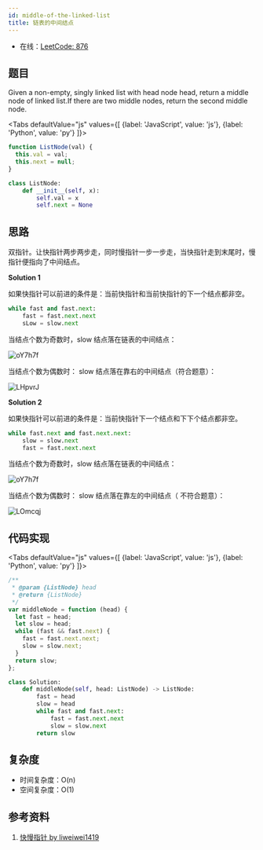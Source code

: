 ```yaml
---
id: middle-of-the-linked-list
title: 链表的中间结点
---
```


- 在线：[LeetCode: 876](https://leetcode.com/problems/middle-of-the-linked-list/)

## 题目

Given a non-empty, singly linked list with head node head, return a middle node of linked list.If there are two middle nodes, return the second middle node.

<Tabs defaultValue="js" values={[ {label: 'JavaScript', value: 'js'}, {label: 'Python', value: 'py'} ]}>

<TabItem value="js">

```js
function ListNode(val) {
  this.val = val;
  this.next = null;
}
```

</TabItem>

<TabItem value="py">

```py
class ListNode:
    def __init__(self, x):
        self.val = x
        self.next = None
```

</TabItem>

</Tabs>

## 思路

双指针。让快指针两步两步走，同时慢指针一步一步走，当快指针走到末尾时，慢指针便指向了中间结点。

**Solution 1**

如果快指针可以前进的条件是：当前快指针和当前快指针的下一个结点都非空。

```py
while fast and fast.next:
    fast = fast.next.next
    sLow = slow.next
```

当结点个数为奇数时，slow 结点落在链表的中间结点：

<Img w="660" src='https://cosmos-x.oss-cn-hangzhou.aliyuncs.com/oY7h7f.png' alt='oY7h7f'/>

当结点个数为偶数时： slow 结点落在靠右的中间结点（符合题意）：

<Img w="550" src='https://cosmos-x.oss-cn-hangzhou.aliyuncs.com/LHpvrJ.png' alt='LHpvrJ'/>

**Solution 2**

如果快指针可以前进的条件是：当前快指针下一个结点和下下个结点都非空。

```py
while fast.next and fast.next.next:
    slow = slow.next
    fast = fast.next.next
```

当结点个数为奇数时，slow 结点落在链表的中间结点：

<Img w="660" src='https://cosmos-x.oss-cn-hangzhou.aliyuncs.com/oY7h7f.png' alt='oY7h7f'/>

当结点个数为偶数时： slow 结点落在靠左的中间结点（ 不符合题意）：

<Img w="550" src='https://cosmos-x.oss-cn-hangzhou.aliyuncs.com/LOmcqj.png' alt='LOmcqj'/>

## 代码实现

<Tabs defaultValue="js" values={[ {label: 'JavaScript', value: 'js'}, {label: 'Python', value: 'py'} ]}>

<TabItem value="js">

```js
/**
 * @param {ListNode} head
 * @return {ListNode}
 */
var middleNode = function (head) {
  let fast = head;
  let slow = head;
  while (fast && fast.next) {
    fast = fast.next.next;
    slow = slow.next;
  }
  return slow;
};
```

</TabItem>

<TabItem value="py">

```py
class Solution:
    def middleNode(self, head: ListNode) -> ListNode:
        fast = head
        slow = head
        while fast and fast.next:
            fast = fast.next.next
            slow = slow.next
        return slow
```

</TabItem>

</Tabs>

## 复杂度

- 时间复杂度：O(n)
- 空间复杂度：O(1)

## 参考资料

1. [快慢指针 by liweiwei1419](https://leetcode-cn.com/problems/middle-of-the-linked-list/solution/kuai-man-zhi-zhen-zhu-yao-zai-yu-diao-shi-by-liwei/)
